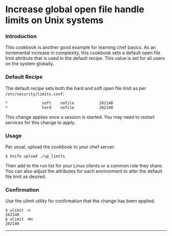 # Increase global open file handle limits on Unix systems

### Introduction

This cookbook is another good example for learning chef basics. As an
 incremental increase in complexity, this cookbook sets a default open file
 limit attribute that is used in the default recipe. This value is set for
 all users on the system globally.

### Default Recipe

The default recipe sets both the hard and soft open file limit as per
 `/etc/security/limits.conf`:

    *               soft    nofile           262140
    *               hard    nofile           262140

This change applies once a session is started. You may need to restart services
 for this change to apply.

### Usage

Per usual, upload the cookbook to your chef server:

    $ knife upload ./up_limits

Then add to the run list for your Linux clients or a common role they share.
 You can also adjust the attributes for each environment to alter the default
 file limit as desired.

### Confirmation

Use the ulimit utility for confirmation that the change has been applied.

    $ ulimit -n
    262140
    $ ulimit -Hn
    262140

---
